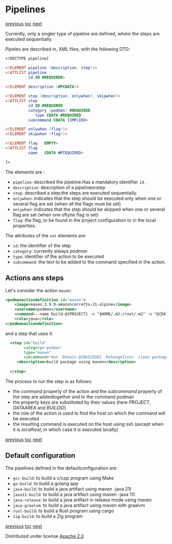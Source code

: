 # Pipelines

[previous](04-images.md)
[toc](_toc.md)
[next](06-projects.md)

Currently, only a singler type of pipeline are defined, where the steps are executed sequentially.

Pipeles are described in, XML files, with the following DTD:

```DTD
<!DOCTYPE pipeline[

<!ELEMENT pipeline (description, step*)>
<!ATTLIST pipeline
          id ID #REQUIRED>
          
<!ELEMENT description (#PCDATA)>

<!ELEMENT step (description, onlywhen?, skipwhen?>
<!ATTLIST step
          id ID #REQUIRED
          category (podman) #REQUIRED
        	 type CDATA #REQUIRED
          subcommand CDATA {IMPLIED>

<!ELEMENT onlywhen (flag*)>
<!ELEMENT skipwhen (flag*)>

<!ELEMENT flag   EMPTY>
<!ATTLIST flag
          name   CDATA #RTEQUIRED>   

]>

```

The elements are :

- `pipeline`: described the pipeline.Has a mandatory identifier `id` .
- `description`: description of a pipelineorstep
- `step`: described a step;the steps are executed sequentially.
- `onlywhen`: indicates that the step should be executed only when one or several flag are set (when all the flags must be set)
- `onlywhen`: indicates that the step should be skipped when one or several flag are set (when one oftyhe flag is set)
- `flag`: the flag, to be found in the project configuration or in the local properties.

The attributes of the `set` elements are:

- `id`: the identifier of the step
- `category`: currently always *podman*
- `type`: identifier of the action to be executed
- `subcommand`: the text to be added to the command specified in the action.

## Actions ans steps

Let's consider the action `maven`:

```xml
<podmanactiondefinition id="maven">
    <image>maven:3.9.9-amazoncorretto-21-alpine</image>
    <username>podman</username>
    <command>--name build-@{PROJECT} -v "$HOME/.m2:/root/.m2" -v "@{DATAAREA}/PROJECT}":/usr/src/@{PROJECT} -w /usr/src/@{PROJECT} maven:3.9.9-amazoncorretto-21-alpine</command>
    <role>java</role>
</podmanactiondefinition>
```

and a step that uses it:

```xml
  <step id="build" 
        category='podman'
        type="maven"
        subcommand="mvn -Dsha1=.@{BUILDID} -Dchangelist=  clean package">
     <description>build package using maven</description>
  
  </step>
```

The process to run the step is as follows:

- the *command* property of the action and the *subcommand* property of the step are addedtogether and to the command podman
- the property keys are substituted by their values (here *PROJECT*, *DATAAREA* and *BUILDID*)
- the role of the action is used to find the host on which the command will be executed
- the resulting command is executed on the host using ssh (axcept when it is *localhost*, in which case it is executed locally)


[previous](04-images.m)
[toc](_toc.md)
[next](06-projects.md)


## Default configuration

The pipelines defined in the defaultconfiguration are:

- `gcc-build`: to build a c/cpp program using Make
- `go-build`: to build a golang app
- `java-build`: to build a java artifact using maven -java 21)
- `java11-build`: to build a java artifact using maven -java 11)
- `java-release`: to build a java artifact in release mode using maven
- `java-graalvm`: to build a java artifact using maven with graalvm
- `rust-build`: to build a Rust program using cargo
- `zig-build`: to build a Zig program

[previous](04-images.m)
[toc](_toc.md)
[next](06-projects.md)


Distributed under license [Apache 2.0](http://www.apache.org/licenses/LICENSE-2.0)

